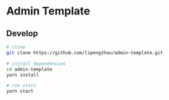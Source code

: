 # Admin Template

## Develop

```bash
# clone
git clone https://github.com/lipengzhou/admin-template.git

# install dependencies
cd admin-template
yarn install

# run start
yarn start
```
